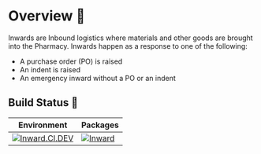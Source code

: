 # Overview 📝

Inwards are Inbound logistics where materials and other goods are brought into the Pharmacy. Inwards happen as a response to one of the following:

- A purchase order (PO) is raised
- An indent is raised 
- An emergency inward without a PO or an indent

## Build Status 🚦

| Environment | Packages|
|------|-------|
|[![Inward.CI.DEV](https://github.com/SampoornaSwarajFoundation/PHC_MIcroservice_Inward/actions/workflows/inward-dev.yml/badge.svg)](https://github.com/SampoornaSwarajFoundation/PHC_MIcroservice_Inward/actions/workflows/inward-dev.yml)| [![Inward](https://img.shields.io/badge/docker-inward-blue?logo=Docker&logoColor=white)](https://github.com/SampoornaSwarajFoundation/PHC_Microservice_Inward/pkgs/container/inward)|
